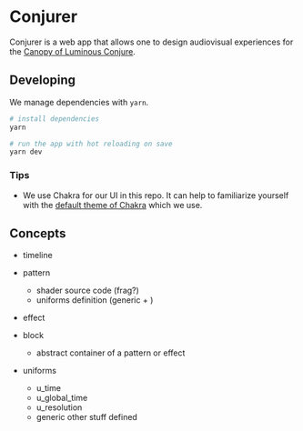 # Conjurer

Conjurer is a web app that allows one to design audiovisual experiences for the [Canopy of Luminous Conjure](https://se.cretfi.re/canopy/).

## Developing

We manage dependencies with `yarn`.

```bash
# install dependencies
yarn

# run the app with hot reloading on save
yarn dev
```

### Tips

- We use Chakra for our UI in this repo. It can help to familiarize yourself with the [default theme of Chakra](https://chakra-ui.com/docs/styled-system/theme#gray) which we use.

## Concepts

- timeline
- pattern
  - shader source code (frag?)
  - uniforms definition (generic + )
- effect
- block

  - abstract container of a pattern or effect

- uniforms
  - u_time
  - u_global_time
  - u_resolution
  - generic other stuff defined
